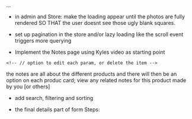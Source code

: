<!-- // a lot of logic will need to be made bc like it WAS expecting that json list and now i need to UPDATE THROUGHOUT to have it use the db! -->... 

- in admin and Store: make the loading appear until the photos are fully rendered SO THAT the user doesnt see those ugly blank squares.

- set up pagination in the store and/or lazy loading
    like the scroll event triggers more querying

<!--! Work on this next.. and start the linkedIn course yaaa -->
- Implement the Notes page using Kyles video as starting point
<!-- // - EditForm will list all the current items with a <Stack> and just thumbnail images.. -->
    <!-- // option to edit each param, or delete the item -->

<!-- // add all the credidatiopn needed -->
the notes are all about the different products and there will then be an option on each produc card; view any related notes for this product made by you [or others]


- add search, filtering and sorting

- the final details part of form Steps: 
    <!-- // have that card be more of a thumbnail size AND  -->
    <!-- // HAVE that add button but disabled -->
    <!--// TODO add confirmation on last step that the user wants to add the item with those details, to the store -->
    <!-- // maybe do that with like a third step of the form and include the PreviewConfirm component -->
